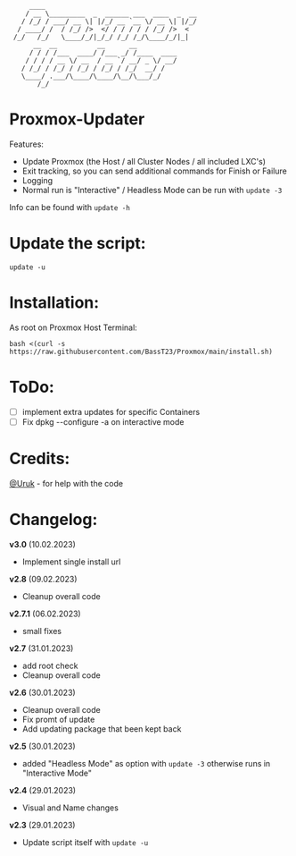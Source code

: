 ```
     ____
    / __ \_________  _  ______ ___  ____  _  __
   / /_/ / ___/ __ \| |/_/ __ `__ \/ __ \| |/_/
  / ____/ /  / /_/ />  </ / / / / / /_/ />  <
 /_/   /_/   \____/_/|_/_/ /_/ /_/\____/_/|_|
      __  __          __      __
     / / / /___  ____/ /___ _/ /____  ____
    / / / / __ \/ __  / __ `/ __/ _ \/ __/
   / /_/ / /_/ / /_/ / /_/ / /_/  __/ /
   \____/ .___/\____/\____/\__/\___/_/
       /_/
```


Proxmox-Updater
===============

Features:
- Update Proxmox (the Host / all Cluster Nodes / all included LXC's)
- Exit tracking, so you can send additional commands for Finish or Failure
- Logging
- Normal run is "Interactive" / Headless Mode can be run with `update -3`

Info can be found with `update -h`


**Update the script:**
======================
`update -u`


**Installation:**
=================
As root on Proxmox Host Terminal:
```
bash <(curl -s https://raw.githubusercontent.com/BassT23/Proxmox/main/install.sh)
```

ToDo:
=====
- [ ] implement extra updates for specific Containers
- [ ] Fix dpkg --configure -a on interactive mode

Credits:
========
[@Uruk](https://github.com/Uruknara) - for help with the code

Changelog:
==========

**v3.0** (10.02.2023)

- Implement single install url

**v2.8** (09.02.2023)

- Cleanup overall code

**v2.7.1** (06.02.2023)

- small fixes

**v2.7** (31.01.2023)

- add root check
- Cleanup overall code

**v2.6** (30.01.2023)

- Cleanup overall code
- Fix promt of update
- Add updating package that been kept back

**v2.5** (30.01.2023)

- added "Headless Mode" as option with `update -3` otherwise runs in "Interactive Mode"

**v2.4** (29.01.2023)

- Visual and Name changes

**v2.3** (29.01.2023)

- Update script itself with `update -u`
